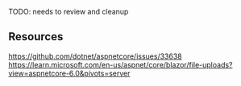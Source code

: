 ﻿TODO: needs to review and cleanup


## Resources
https://github.com/dotnet/aspnetcore/issues/33638
https://learn.microsoft.com/en-us/aspnet/core/blazor/file-uploads?view=aspnetcore-6.0&pivots=server